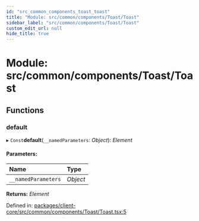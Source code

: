 ```yaml
---
id: "src_common_components_toast_toast"
title: "Module: src/common/components/Toast/Toast"
sidebar_label: "src/common/components/Toast/Toast"
custom_edit_url: null
hide_title: true
---
```


# Module: src/common/components/Toast/Toast

## Functions

### default

▸ `Const`**default**(`__namedParameters`: *Object*): *Element*

#### Parameters:

Name | Type |
:------ | :------ |
`__namedParameters` | *Object* |

**Returns:** *Element*

Defined in: [packages/client-core/src/common/components/Toast/Toast.tsx:5](https://github.com/xr3ngine/xr3ngine/blob/77d12cea0/packages/client-core/src/common/components/Toast/Toast.tsx#L5)

